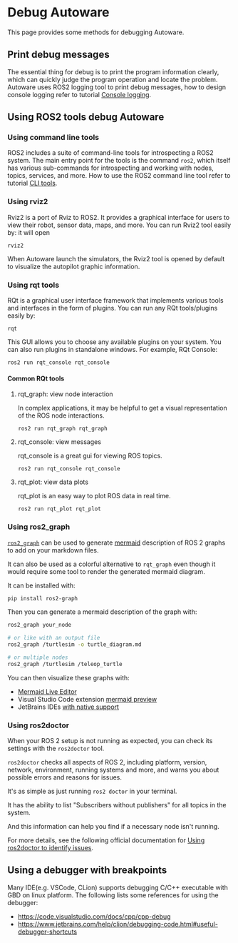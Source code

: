 # Debug Autoware

This page provides some methods for debugging Autoware.

## Print debug messages

The essential thing for debug is to print the program information clearly, which can quickly judge the program operation and locate the problem. Autoware uses ROS2 logging tool to print debug messages, how to design console logging refer to tutorial [Console logging](../../contributing/coding-guidelines/ros-nodes/console-logging.md).

## Using ROS2 tools debug Autoware

### Using command line tools

ROS2 includes a suite of command-line tools for introspecting a ROS2 system. The main entry point for the tools is the command `ros2`, which itself has various sub-commands for introspecting and working with nodes, topics, services, and more. How to use the ROS2 command line tool refer to tutorial [CLI tools](http://docs.ros.org/en/galactic/Tutorials/Beginner-CLI-Tools.html).

### Using rviz2

Rviz2 is a port of Rviz to ROS2. It provides a graphical interface for users to view their robot, sensor data, maps, and more. You can run Rviz2 tool easily by:
it will open

```console
rviz2
```

When Autoware launch the simulators, the Rviz2 tool is opened by default to visualize the autopilot graphic information.

### Using rqt tools

RQt is a graphical user interface framework that implements various tools and interfaces in the form of plugins. You can run any RQt tools/plugins easily by:

```console
rqt
```

This GUI allows you to choose any available plugins on your system. You can also run plugins in standalone windows. For example, RQt Console:

```console
ros2 run rqt_console rqt_console
```

#### Common RQt tools

1. rqt_graph: view node interaction

   In complex applications, it may be helpful to get a visual representation of the ROS node interactions.

   ```console
   ros2 run rqt_graph rqt_graph
   ```

2. rqt_console: view messages

   rqt_console is a great gui for viewing ROS topics.

   ```console
   ros2 run rqt_console rqt_console
   ```

3. rqt_plot: view data plots

   rqt_plot is an easy way to plot ROS data in real time.

   ```console
   ros2 run rqt_plot rqt_plot
   ```

### Using ros2_graph

[`ros2_graph`](https://github.com/kiwicampus/ros2_graph) can be used to generate [mermaid](https://mermaid.js.org/#/) description of ROS 2 graphs to add on your markdown files.

It can also be used as a colorful alternative to `rqt_graph` even though it would require some tool to render the generated mermaid diagram.

It can be installed with:

```bash
pip install ros2-graph
```

Then you can generate a mermaid description of the graph with:

```bash
ros2_graph your_node

# or like with an output file
ros2_graph /turtlesim -o turtle_diagram.md

# or multiple nodes
ros2_graph /turtlesim /teleop_turtle
```

You can then visualize these graphs with:

- [Mermaid Live Editor](https://mermaid-js.github.io/mermaid-live-editor/)
- Visual Studio Code extension [mermaid preview](https://marketplace.visualstudio.com/items?itemName=vstirbu.vscode-mermaid-preview)
- JetBrains IDEs [with native support](https://www.jetbrains.com/go/guide/tips/mermaid-js-support-in-markdown/)

### Using ros2doctor

When your ROS 2 setup is not running as expected, you can check its settings with the `ros2doctor` tool.

`ros2doctor` checks all aspects of ROS 2, including platform, version, network, environment, running systems and more, and warns you about possible errors and reasons for issues.

It's as simple as just running `ros2 doctor` in your terminal.

It has the ability to list "Subscribers without publishers" for all topics in the system.

And this information can help you find if a necessary node isn't running.

For more details, see the following official documentation for [Using ros2doctor to identify issues](https://docs.ros.org/en/rolling/Tutorials/Beginner-Client-Libraries/Getting-Started-With-Ros2doctor.html).

## Using a debugger with breakpoints

Many IDE(e.g. VSCode, CLion) supports debugging C/C++ executable with GBD on linux platform. The following lists some references for using the debugger:

- <https://code.visualstudio.com/docs/cpp/cpp-debug>
- <https://www.jetbrains.com/help/clion/debugging-code.html#useful-debugger-shortcuts>
